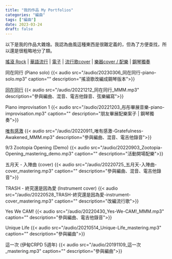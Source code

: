 ```yaml
---
title: "我的作品 My Portfolios"
categories: "編曲"
tags: ["編曲"]
date: 2023-03-24
draft: false
---
```


以下是我的作品大雜燴。我認為曲風這種東西是很難定義的，但為了方便查找，所以還是很粗略地分了類。

[搖滾 Rock](/portfolio/arrangement/type-rock) |
[華語流行](/portfolio/arrangement/type-chinese-pop) |
[電子](/portfolio/arrangement/type-electropop) |
[流行歌cover](/portfolio/arrangement/type-pop-cover) |
[樂器cover / 配樂](/portfolio/arrangement/type-instrument-cover) |
[鋼琴獨奏](/portfolio/arrangement/type-piano-solo)


同在同行 (Piano solo)
{{< audio src="/audio/20230306_同在同行-piano-solo.mp3" caption="" description="搖滾歌改編成鋼琴版本">}}

[同在同行](/portfolio/arrangement/music-together)
{{< audio src="/audio/20221212_同在同行_MMM.mp3" description="參與編曲、混音、電吉他錄音、弦樂編寫">}}

Piano improvisation 1
{{< audio src="/audio/20221203_彤彤畢展音樂-piano-improvisation.mp3" caption="" 
description="朋友畢展配樂案子 | 鋼琴獨奏">}}

[唯有感激](/portfolio/arrangement/music-gratefulness-awakened)
{{< audio src="/audio/20220911_唯有感激-Gratefulness-Awakened_MMM.mp3" description="參與編曲、混音、電吉他錄音">}}

9/3 Zootopia Opening (Demo)
{{< audio src="/audio/20220903_Zootopia-Opening_mastering_demo.mp3" caption="" 
description="活動開場配樂">}}

五月天 - 入陣曲 (cover)
{{< audio src="/audio/20220725_五月天-入陣曲-cover_mastering.mp3" caption="" description="參與編曲、混音、電吉他錄音">}}

TRASH - 終究還是因為愛 (Instrument cover)
{{< audio src="/audio/20220528_TRASH-終究還是因為愛-instrument-cover_mastering.mp3" 
caption="" description="改編流行歌">}}

Yes We CAM!
{{< audio src="/audio/20220430_Yes-We-CAM!_MMM.mp3" caption="" description="參與編曲、電吉他錄音">}}

Unique Life
{{< audio src="/audio/20210514_Unique-Life_mastering.mp3" caption="" description="參與編曲">}}

這一次 (伊甸CRPD 5週年)
{{< audio src="/audio/20191109_這一次_mastering.mp3" caption="" description="參與編曲">}}

